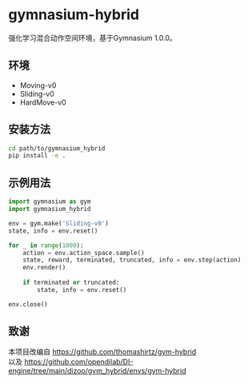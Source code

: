 # gymnasium-hybrid

强化学习混合动作空间环境，基于Gymnasium 1.0.0。

## 环境

- Moving-v0 
- Sliding-v0
- HardMove-v0 

## 安装方法

```bash
cd path/to/gymnasium_hybrid
pip install -e .
```

## 示例用法

```python
import gymnasium as gym
import gymnasium_hybrid

env = gym.make('Sliding-v0')
state, info = env.reset()

for _ in range(1000):
    action = env.action_space.sample()
    state, reward, terminated, truncated, info = env.step(action)
    env.render()
    
    if terminated or truncated:
        state, info = env.reset()

env.close()
```

## 致谢

本项目改编自 https://github.com/thomashirtz/gym-hybrid  
以及 https://github.com/opendilab/DI-engine/tree/main/dizoo/gym_hybrid/envs/gym-hybrid
